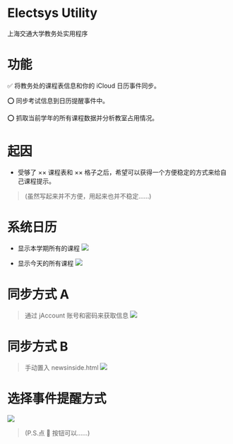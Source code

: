 # Electsys Utility

上海交通大学教务处实用程序

# 功能

✅ 将教务处的课程表信息和你的 iCloud 日历事件同步。

⭕️ 同步考试信息到日历提醒事件中。

⭕️ 抓取当前学年的所有课程数据并分析教室占用情况。

# 起因
* 受够了 ×× 课程表和 ×× 格子之后，希望可以获得一个方便稳定的方式来给自己课程提示。
> (虽然写起来并不方便，用起来也并不稳定……)

# 系统日历
* 显示本学期所有的课程
![](https://raw.githubusercontent.com/yuxiqian/Electsys-Utility/master/Electsys%20Utility/Screenshots/系统日历1.PNG)

* 显示今天的所有课程
![](https://raw.githubusercontent.com/yuxiqian/Electsys-Utility/master/Electsys%20Utility/Screenshots/系统日历2.PNG)


# 同步方式 A
> 通过 jAccount 账号和密码来获取信息
![](https://raw.githubusercontent.com/yuxiqian/Electsys-Utility/master/Electsys%20Utility/Screenshots/登录界面.png)

# 同步方式 B
> 手动置入 newsinside.html
![](https://raw.githubusercontent.com/yuxiqian/Electsys-Utility/master/Electsys%20Utility/Screenshots/手动置入页面.png)

# 选择事件提醒方式
![](https://raw.githubusercontent.com/yuxiqian/Electsys-Utility/master/Electsys%20Utility/Screenshots/同步页面.png)
> (P.S.点 🎲 按钮可以……)
